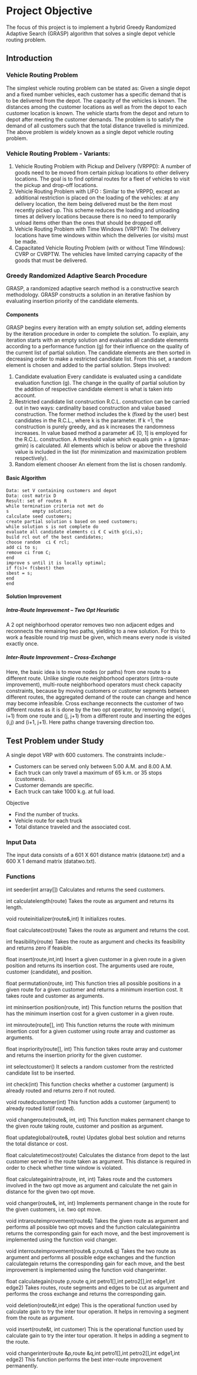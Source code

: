                       
# Project Objective

The focus of this project is to implement a hybrid Greedy Randomized Adaptive Search (GRASP) algorithm that solves a single depot vehicle routing problem.

## Introduction

### Vehicle Routing Problem

The simplest vehicle routing problem can be stated as: Given a single depot and a fixed number vehicles, each customer has a specific demand that is to be delivered from the depot. The capacity of the vehicles is known. The distances among the customer locations as well as from the depot to each customer location is known. The vehicle starts from the depot and return to depot after meeting the customer demands. The problem is to satisfy the demand of all customers such that the total distance travelled is minimized.
The above problem is widely known as a single depot vehicle routing problem. 

### Vehicle Routing Problem - Variants:

1. Vehicle Routing Problem with Pickup and Delivery (VRPPD): 
A number of goods need to be moved from certain pickup locations to other delivery locations. The goal is to find optimal routes for a fleet of vehicles to visit the pickup and drop-off locations.
2. Vehicle Routing Problem with LIFO :
Similar to the VRPPD, except an additional restriction is placed on the loading of the vehicles: at any delivery location, the item being delivered must be the item most recently picked up. This scheme reduces the loading and unloading times at delivery locations because there is no need to temporarily unload items other than the ones that should be dropped off.
3. Vehicle Routing Problem with Time Windows (VRPTW): 
The delivery locations have time windows within which the deliveries (or visits) must be made.
4. Capacitated Vehicle Routing Problem (with or without Time Windows):
CVRP or CVRPTW. The vehicles have limited carrying capacity of the goods that must be delivered.

### Greedy Randomized Adaptive Search Procedure

GRASP, a randomized adaptive search method is a constructive search methodology.  GRASP constructs a solution in an iterative fashion by evaluating insertion priority of the candidate elements. 

#### Components

GRASP begins every iteration with an empty solution set, adding elements by the iteration procedure in order to complete the solution. To explain, any iteration starts with an empty solution and evaluates all candidate elements according to a performance function (g) for their influence on the quality of the current list of partial solution. The candidate elements are then sorted in decreasing order to make a restricted candidate list. From this set, a random element is chosen and added to the partial solution. Steps involved:

1. Candidate evaluation
Every candidate is evaluated using a candidate evaluation function (g). The change in the quality of partial solution by the addition of respective candidate element is what is taken into account.
2. Restricted candidate list construction
R.C.L. construction can be carried out in two ways: cardinality based construction and value based construction. The former method includes the k (fixed by the user) best candidates in the R.C.L., where k is the parameter. If k =1, the construction is purely greedy, and as k increases the randomness increases. In value based method a parameter a€ [0, 1] is employed for the R.C.L. construction. A threshold value which equals gmin + a (gmax-gmin) is calculated. All elements which is below or above the threshold value is included in the list (for minimization and maximization problem respectively). 
3. Random element chooser
 An element from the list is chosen randomly.

#### Basic Algorithm

```
Data: set V containing customers and depot
Data: cost matrix D
Result: set of routes R
while termination criteria not met do	
s         empty solution;
calculate seed customers;
create partial solution s based on seed customers;
while solution s is not complete do
evaluate all candidate elements ci € C with g(ci,s);
build rcl out of the best candidates;
choose random  ci € rcl;
add ci to s;
remove ci from C;
end
improve s until it is locally optimal;
if f(s)< f(sbest) then
sbest = s;
end
end
```

#### Solution Improvement

##### Intra-Route Improvement – Two Opt Heuristic

A 2 opt neighborhood operator removes two non adjacent edges and reconnects the remaining two paths, yielding to a new solution. For this to work a feasible round trip must be given, which means every node is visited exactly once.
 
##### Inter-Route Improvement – Cross-Exchange

Here, the basic idea is to move nodes (or paths) from one route to a different route. Unlike single route neighborhood operators (intra-route improvement), multi-route neighborhood operators must check capacity constraints, because by moving customers or customer segments between different routes, the aggregated demand of the route can change and hence may become infeasible. Cross exchange reconnects the customer of two different routes as it is done by the two opt operator, by removing edge( i, i+1) from one route and (j, j+1) from a different route and inserting the edges  (i,j) and (i+1, j+1). Here paths change traversing direction too.

## Test Problem under Study

A single depot VRP with 600 customers. The constraints include:-
*	Customers can be served only between 5.00 A.M. and 8.00 A.M.
*	Each truck can only travel a maximum of 65 k.m. or 35 stops (customers).
*	Customer demands are specific.
*	Each truck can take 1000 k.g. at full load.

Objective 
*	Find the number of trucks.
*	Vehicle route for each truck
*	Total distance traveled and the associated cost.

### Input Data

The input data consists of a 601 X 601 distance matrix (dataone.txt) and a 600 X 1 demand matrix (datatwo.txt). 

### Functions

int seeder(int array[])
	Calculates and returns the seed customers.

int calculatelength(route)
	Takes the route as argument and returns its length. 

void routeinitializer(route&,int)
	It initializes routes.

float calculatecost(route)
	Takes the route as argument and returns the cost. 	

int feasibility(route)
	Takes the route as argument and checks its feasibility and returns zero if feasible. 

float insert(route,int,int)
Insert a given customer in a given route in a given position and returns its insertion cost. The arguments used are route, customer (candidate), and position.

float permutation(route, int)
This function tries all possible positions in a given route for a given customer and returns a minimum insertion cost. It takes route and customer as arguments.

int mininsertion position(route, int)
This function returns the position that has the minimum insertion cost for a given customer in a given route.

int minroute(route[], int)
This function returns the route with minimum insertion cost for a given customer using route array and customer as arguments.

float inspriority(route[], int)
This function takes route array and customer and returns the insertion priority for the given customer.

int selectcustomer()
	It selects a random customer from the restricted candidate list to be inserted.

int check(int)
This function checks whether a customer (argument) is already routed and returns zero if not routed.

void routedcustomer(int)
	This function adds a customer (argument) to already routed list(if routed).

void changeroute(route&, int, int)
This function makes permanent change to the given route taking route, customer and position as argument.

float updateglobal(route&, route)
	Updates global best solution and returns the total distance or cost.

float calculatetimecost(route)
Calculates the distance from depot to the last customer served in the route taken as argument. This distance is required in order to check whether time window is violated.

float calculategainintra(route, int, int)
Takes route and the customers involved in the two opt move as argument and calculate the net gain in distance for the given two opt move.

void changer(route&, int, int)
Implements permanent change in the route for the given customers, i.e. two opt move.

void intrarouteimprovement(route&)
Takes the given route as argument and performs all possible two opt moves and the function calculategainintra returns the corresponding gain for each move, and the best improvement is implemented using the function void changer.

void interrouteimprovement(route& p,route& q)
Takes the two route as argument and performs all possible edge exchanges and the function calculategain returns the corresponding gain for each move, and the best improvement is implemented using the function void changerinter.

float calculategain(route p,route q,int petro1[],int petro2[],int edge1,int edge2)
Takes routes, route segments and edges to be cut as argument and performs the cross exchange and returns the corresponding gain.

void deletion(route&t,int edge)
This is the operational function used by calculate gain to try the inter tour operation. It helps in removing a segment from the route as argument.

void insert(route&t, int customer)
This is the operational function used by calculate gain to try the inter tour operation. It helps in adding a segment to the route.

void changerinter(route &p,route &q,int petro1[],int petro2[],int edge1,int edge2)
	This function performs the best inter-route improvement permanently. 



